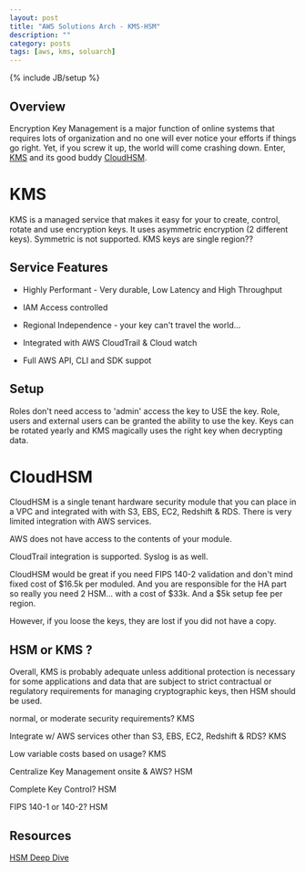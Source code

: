 ```yaml
---
layout: post
title: "AWS Solutions Arch - KMS-HSM"
description: ""
category: posts
tags: [aws, kms, soluarch]
---
```

{% include JB/setup %}

## Overview

Encryption Key Management is a major function of online systems that requires lots of organization and no one will ever notice your efforts if things go right. Yet, if you screw it up, the world will come crashing down. Enter, [KMS](https://aws.amazon.com/kms/) and its good buddy [CloudHSM](https://aws.amazon.com/cloudhsm/). 

# KMS

KMS is a managed service that makes it easy for your to create, control, rotate and use encryption keys. It uses asymmetric encryption (2 different keys). Symmetric is not supported. KMS keys are single region?? 

## Service Features

* Highly Performant - Very durable, Low Latency and High Throughput

* IAM Access controlled

* Regional Independence - your key can't travel the world...

* Integrated with AWS CloudTrail & Cloud watch

* Full AWS API, CLI and SDK suppot


## Setup

Roles don't need access to 'admin' access the key to USE the key. Role, users and external users can be granted the ability to use the key. Keys can be rotated yearly and KMS magically uses the right key when decrypting data.

# CloudHSM

CloudHSM is a single tenant hardware security module that you can place in a VPC and integrated with with S3, EBS, EC2, Redshift & RDS. There is very limited integration with AWS services. 

AWS does not have access to the contents of your module.

CloudTrail integration is supported. Syslog is as well.

CloudHSM would be great if you need FIPS 140-2 validation and don't mind fixed cost of $16.5k per moduled. And you are responsible for the HA part so really you need 2 HSM... with a cost of $33k. And a $5k setup fee per region.

However, if you loose the keys, they are lost if you did not have a copy.

## HSM or KMS ?

Overall, KMS is probably adequate unless additional protection is necessary for some applications and data that are subject to strict contractual or regulatory requirements for managing cryptographic keys, then HSM should be used.

normal, or moderate security requirements? KMS

Integrate w/ AWS services other than S3, EBS, EC2, Redshift & RDS? KMS

Low variable costs based on usage? KMS 

Centralize Key Management onsite & AWS? HSM

Complete Key Control? HSM

FIPS 140-1 or 140-2? HSM

## Resources
[HSM Deep Dive](http://www.slideshare.net/AmazonWebServices/deep-dive-aws-cloudhsm)

